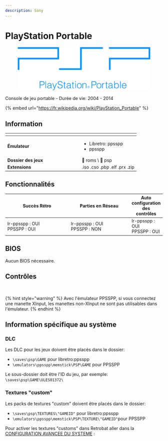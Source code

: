 ```yaml
---
description: Sony
---
```


# PlayStation Portable

<div align="left">

<figure><img src="https://raw.githubusercontent.com/fabricecaruso/es-theme-carbon/52ff37c9e265587d006945a2ba695b5a962b3a3d/art/logos/psp.svg" alt=""><figcaption></figcaption></figure>

</div>

Console de jeu portable - Durée de vie: 2004 - 2014

{% embed url="https://fr.wikipedia.org/wiki/PlayStation_Portable" %}

## Information

<table data-header-hidden><thead><tr><th width="224"></th><th></th></tr></thead><tbody><tr><td><strong>Émulateur</strong></td><td><ul><li>Libretro: ppsspp</li><li>ppsspp</li></ul></td></tr><tr><td><strong>Dossier des jeux</strong></td><td><span data-gb-custom-inline data-tag="emoji" data-code="1f4c2">📂</span> roms \ <span data-gb-custom-inline data-tag="emoji" data-code="1f4c2">📂</span> psp</td></tr><tr><td><strong>Extensions</strong></td><td>.iso .cso .pbp .elf .prx .zip</td></tr></tbody></table>

## Fonctionnalités

<table><thead><tr><th width="256">Succès Rétro</th><th width="243">Parties en Réseau</th><th>Auto configuration des contrôles</th></tr></thead><tbody><tr><td>lr-ppsspp : OUI<br>PPSSPP : OUI</td><td>lr-ppsspp : OUI<br>PPSSPP : NON</td><td>lr-ppsspp : OUI<br>PPSSPP : OUI</td></tr></tbody></table>

## BIOS

Aucun BIOS nécessaire.

## Contrôles

<div align="left">

<figure><img src="https://i.imgur.com/c4dKloK.png" alt=""><figcaption></figcaption></figure>

</div>

{% hint style="warning" %}
Avec l'émulateur PPSSPP, si vous connectez une manette XInput, les manettes non-XInput ne sont pas utilisables dans l'émulateur.
{% endhint %}

## Information spécifique au système

### DLC

Les DLC pour les jeux doivent être placés dans le dossier:

* `\saves\psp\GAME` pour libretro:ppsspp
* `\emulators\ppsspp\memstick\PSP\GAME` pour PPSSPP

Le sous-dossier doit être l'ID du jeu, par exemple: `\saves\psp\GAME\ULES01372\`

### Textures "custom"

Les packs de textures "custom" doivent être placés dans le dossier:

* `\saves\psp\TEXTURES\"GAMEID"` pour libretro:ppsspp
* `\emulators\ppsspp\memstick\PSP\TEXTURE\"GAMEID"`pour PPSSPP

Pour activer les textures "customs" dans Retrobat aller dans la [CONFIGURATION AVANCEE DU SYSTEME](../../../../navigation/view-options.md#configuration-avancees-du-systeme) :

<div align="left">

<figure><img src="https://i.imgur.com/ppkZ9bw.png" alt=""><figcaption></figcaption></figure>

</div>

<div align="left">

<figure><img src="https://i.imgur.com/a2L91jh.png" alt=""><figcaption></figcaption></figure>

</div>

<div align="left">

<figure><img src="https://i.imgur.com/lrKiiv4.png" alt=""><figcaption></figcaption></figure>

</div>
